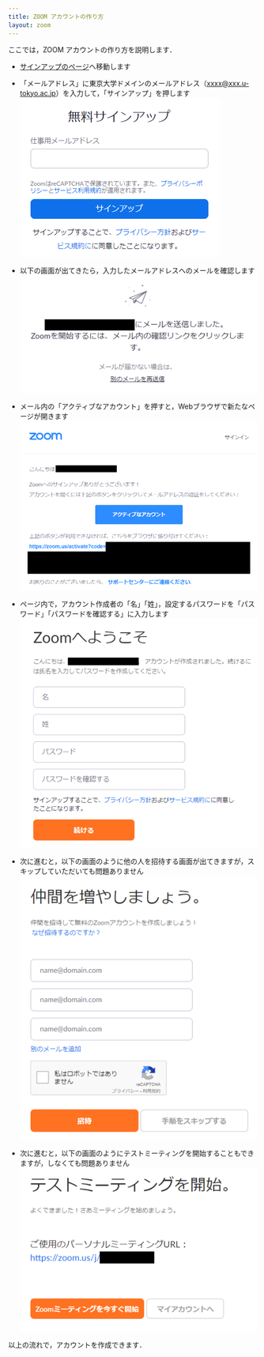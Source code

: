 ```yaml
---
title: ZOOM アカウントの作り方
layout: zoom
---
```


ここでは，ZOOM アカウントの作り方を説明します．  

* <a href="https://zoom.us/signup" target="_blank">サインアップのページ</a>へ移動します
* 「メールアドレス」に東京大学ドメインのメールアドレス（xxxx@xxx.u-tokyo.ac.jp）を入力して，「サインアップ」を押します  
  ![](img/zoom_signup_form.png)
  
* 以下の画面が出てきたら，入力したメールアドレスへのメールを確認します  
  ![](img/zoom_signup_email_confirmation.png)
  
* メール内の「アクティブなアカウント」を押すと，Webブラウザで新たなページが開きます  
  ![](img/zoom_signup_email.png)
  
* ページ内で，アカウント作成者の「名」「姓」，設定するパスワードを「パスワード」「パスワードを確認する」に入力します  
  ![](img/zoom_signup_form2.png)
  
* 次に進むと，以下の画面のように他の人を招待する画面が出てきますが，スキップしていただいても問題ありません  
  ![](img/zoom_signup_form3.png)
  
* 次に進むと，以下の画面のようにテストミーティングを開始することもできますが，しなくても問題ありません  
  ![](img/zoom_signup_form4.png)
  

以上の流れで，アカウントを作成できます．
